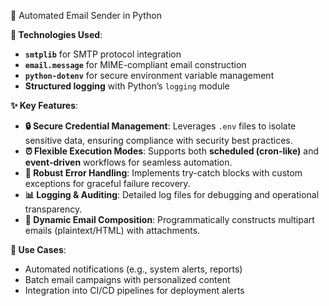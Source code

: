 📧 Automated Email Sender in Python  

**🔧 Technologies Used**:  
- **`smtplib`** for SMTP protocol integration  
- **`email.message`** for MIME-compliant email construction  
- **`python-dotenv`** for secure environment variable management  
- **Structured logging** with Python’s `logging` module  

**✨ Key Features**:  
- **🔒 Secure Credential Management**: Leverages `.env` files to isolate sensitive data, ensuring compliance with security best practices.  
- **⏰ Flexible Execution Modes**: Supports both **scheduled (cron-like)** and **event-driven** workflows for seamless automation.  
- **🚦 Robust Error Handling**: Implements try-catch blocks with custom exceptions for graceful failure recovery.  
- **📊 Logging & Auditing**: Detailed log files for debugging and operational transparency.  
- **📨 Dynamic Email Composition**: Programmatically constructs multipart emails (plaintext/HTML) with attachments.  

**🚀 Use Cases**:  
- Automated notifications (e.g., system alerts, reports)  
- Batch email campaigns with personalized content  
- Integration into CI/CD pipelines for deployment alerts
